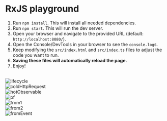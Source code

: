 # RxJS playground

1. Run `npm install`. This will install all needed dependencies.
2. Run `npm start`. This will run the dev server.
3. Open your browser and navigate to the provided URL (default: `http://localhost:8080/`).
4. Open the Console/DevTools in your browser to see the `console.log`s.
5. Keep modifying the `src/index.html` and `src/index.ts` files to adjust the code you want to run.
6. **Saving these files will automatically reload the page.**
7. Enjoy!

<br/>
<img src="https://github.com/enesozmus/rxjs-playground/blob/master/assets/SubscriptionLifecycle.png"
alt="lifecycle">
<br/>
<img src="https://github.com/enesozmus/rxjs-playground/blob/master/assets/coldHttpRequest.png"
alt="coldHttpRequest">
<br/>
<img src="https://github.com/enesozmus/rxjs-playground/blob/master/assets/hotObservable.png"
alt="hotObservable">
<br/>
<img src="https://github.com/enesozmus/rxjs-playground/blob/master/assets/of.png"
alt="of">
<br/>
<img src="https://github.com/enesozmus/rxjs-playground/blob/master/assets/from1.png"
alt="from1">
<br/>
<img src="https://github.com/enesozmus/rxjs-playground/blob/master/assets/from2.png"
alt="from2">
<br/>
<img src="https://github.com/enesozmus/rxjs-playground/blob/master/assets/fromEvent.png"
alt="fromEvent">